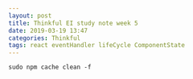 ```yaml
---
layout: post
title: Thinkful EI study note week 5
date: 2019-03-19 13:47
categories: Thinkful
tags: react eventHandler lifeCycle ComponentState
---
```




`sudo npm cache clean -f`
